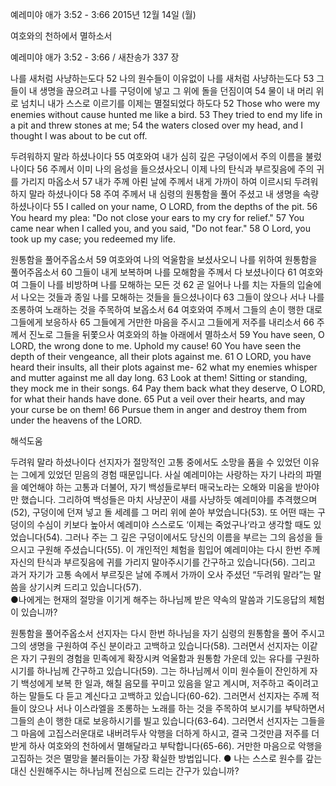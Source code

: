 예레미야 애가 3:52 - 3:66 
2015년 12월 14일 (월)

여호와의 천하에서 멸하소서



예레미야 애가 3:52 - 3:66 / 새찬송가 337 장


나를 새처럼 사냥하는도다
52 나의 원수들이 이유없이 나를 새처럼 사냥하는도다 53 그들이 내 생명을 끊으려고 나를 구덩이에 넣고 그 위에 돌을 던짐이여 54 물이 내 머리 위로 넘치니 내가 스스로 이르기를 이제는 멸절되었다 하도다 
52 Those who were my enemies without cause hunted me like a bird. 53 They tried to end my life in a pit and threw stones at me; 54 the waters closed over my head, and I thought I was about to be cut off. 

두려워하지 말라 하셨나이다
55 여호와여 내가 심히 깊은 구덩이에서 주의 이름을 불렀나이다 56 주께서 이미 나의 음성을 들으셨사오니 이제 나의 탄식과 부르짖음에 주의 귀를 가리지 마옵소서 57 내가 주께 아뢴 날에 주께서 내게 가까이 하여 이르시되 두려워하지 말라 하셨나이다 58 주여 주께서 내 심령의 원통함을 풀어 주셨고 내 생명을 속량하셨나이다 
55 I called on your name, O LORD, from the depths of the pit. 56 You heard my plea: "Do not close your ears to my cry for relief." 57 You came near when I called you, and you said, "Do not fear." 58 O Lord, you took up my case; you redeemed my life.   

원통함을 풀어주옵소서
59 여호와여 나의 억울함을 보셨사오니 나를 위하여 원통함을 풀어주옵소서 60 그들이 내게 보복하며 나를 모해함을 주께서 다 보셨나이다 61 여호와여 그들이 나를 비방하며 나를 모해하는 모든 것 62 곧 일어나 나를 치는 자들의 입술에서 나오는 것들과 종일 나를 모해하는 것들을 들으셨나이다 63 그들이 앉으나 서나 나를 조롱하여 노래하는 것을 주목하여 보옵소서 64 여호와여 주께서 그들의 손이 행한 대로 그들에게 보응하사 65 그들에게 거만한 마음을 주시고 그들에게 저주를 내리소서 66 주께서 진노로 그들을 뒤쫓으사 여호와의 하늘 아래에서 멸하소서
59 You have seen, O LORD, the wrong done to me. Uphold my cause! 60 You have seen the depth of their vengeance, all their plots against me. 61 O LORD, you have heard their insults, all their plots against me- 62 what my enemies whisper and mutter against me all day long. 63 Look at them! Sitting or standing, they mock me in their songs. 64 Pay them back what they deserve, O LORD, for what their hands have done. 65 Put a veil over their hearts, and may your curse be on them! 66 Pursue them in anger and destroy them from under the heavens of the LORD.

해석도움





두려워 말라 하셨나이다
선지자가 절망적인 고통 중에서도 소망을 품을 수 있었던 이유는 그에게 있었던 믿음의 경험 때문입니다. 사실 예레미야는 사랑하는 자기 나라의 파멸을 예언해야 하는 고통과 더불어, 자기 백성들로부터 매국노라는 오해와 미움을 받아야만 했습니다. 그리하여 백성들은 마치 사냥꾼이 새를 사냥하듯 예레미야를 추격했으며(52), 구덩이에 던져 넣고 돌 세례를 그 머리 위에 쏟아 부었습니다(53). 또 어떤 때는 구덩이의 수심이 키보다 높아서 예레미야 스스로도 ‘이제는 죽었구나‘라고 생각할 때도 있었습니다(54). 그러나 주는 그 깊은 구덩이에서도 당신의 이름을 부르는 그의 음성을 들으시고 구원해 주셨습니다(55). 이 개인적인 체험을 힘입어 예레미야는 다시 한번 주께 자신의 탄식과 부르짖음에 귀를 가리지 말아주시기를 간구하고 있습니다(56). 그리고 과거 자기가 고통 속에서 부르짖은 날에 주께서 가까이 오사 주셨던 “두려워 말라”는 말씀을 상기시켜 드리고 있습니다(57).  
●나에게는 현재의 절망을 이기게 해주는 하나님께 받은 약속의 말씀과 기도응답의 체험이 있습니까? 

원통함을 풀어주옵소서
선지자는 다시 한번 하나님을 자기 심령의 원통함을 풀어 주시고 그의 생명을 구원하여 주신 분이라고 고백하고 있습니다(58). 그러면서 선지자는 이같은 자기 구원의 경험을 민족에게 확장시켜 억울함과 원통함 가운데 있는 유다를 구원하시기를 하나님께 간구하고 있습니다(59). 그는 하나님께서 이미 원수들이 잔인하게 자기 백성에게 보복 한 일과, 해칠 음모를 꾸미고 있음을 알고 계시며, 저주하고 죽이려고 하는 말들도 다 듣고 계신다고 고백하고 있습니다(60-62). 그러면서 선지자는 주께 적들이 앉으나 서나 이스라엘을 조롱하는 노래를 하는 것을 주목하여 보시기를  부탁하면서 그들의 손이 행한 대로 보응하시기를 빌고 있습니다(63-64). 그러면서 선지자는 그들을 그 마음에 고집스러운대로 내버려두사 악행을 더하게 하시고, 결국 그것만큼 저주를 더 받게 하사 여호와의 천하에서 멸해달라고 부탁합니다(65-66). 
거만한 마음으로 악행을 고집하는 것은 멸망을 불러들이는 가장 확실한 방법입니다. 
● 나는 스스로 원수를 갚는 대신 신원해주시는 하나님께 전심으로 드리는 간구가 있습니까?